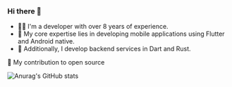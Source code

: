 ### Hi there 👋

* 🧑‍💻 I'm a developer with over 8 years of experience.
* 🚀 My core expertise lies in developing mobile applications using Flutter and Android native.
* 💎 Additionally, I develop backend services in Dart and Rust.

🍵 My contribution to open source

![Anurag's GitHub stats](https://github-readme-stats.vercel.app/api?username=mozomig&show=prs_merged,prs_merged_percentage&theme=merko&show_icons=true&hide=stars)

